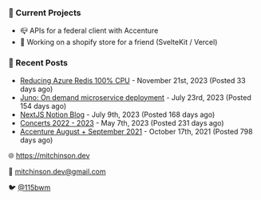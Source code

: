 ### 📌 Current Projects
- 📪 APIs for a federal client with Accenture
- 🛒 Working on a shopify store for a friend (SvelteKit / Vercel)

### 📝 Recent Posts

- [Reducing Azure Redis 100% CPU](https://blog.mitchinson.dev/redis-cpu) - November 21st, 2023 (Posted 33 days ago)
- [Juno: On demand microservice deployment](https://blog.mitchinson.dev/juno) - July 23rd, 2023 (Posted 154 days ago)
- [NextJS Notion Blog](https://blog.mitchinson.dev/blog-2023) - July 9th, 2023 (Posted 168 days ago)
- [Concerts 2022 - 2023](https://blog.mitchinson.dev/concerts-2023) - May 7th, 2023 (Posted 231 days ago)
- [Accenture August + September 2021](https://blog.mitchinson.dev/pillar/aug-sep-21) - October 17th, 2021 (Posted 798 days ago)

🌐 https://mitchinson.dev

💌 mitchinson.dev@gmail.com

🐦 [@115bwm](https://twitter.com/115bwm)